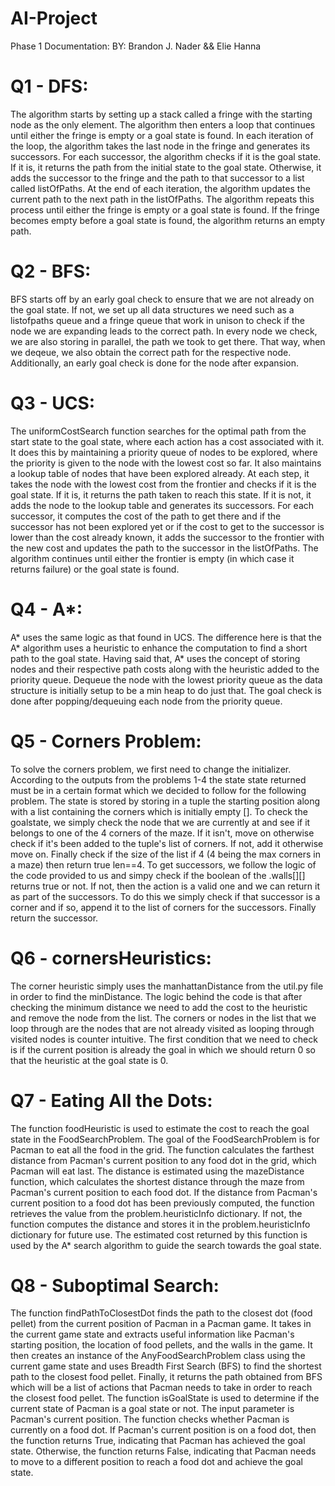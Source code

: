 # AI-Project
Phase 1
Documentation:
BY: Brandon J. Nader && Elie Hanna

<h1>Q1 - DFS:</h1>
The algorithm starts by setting up a stack called a fringe with the starting node as the only element. The algorithm then enters a loop that continues
until either the fringe is empty or a goal state is found. In each iteration of the loop, the algorithm takes the last node in the fringe and generates
its successors. For each successor, the algorithm checks if it is the goal state. If it is, it returns the path from the initial state to the goal state.
Otherwise, it adds the successor to the fringe and the path to that successor to a list called listOfPaths. At the end of each iteration, the algorithm
updates the current path to the next path in the listOfPaths. The algorithm repeats this process until either the fringe is empty or a goal state is found.
If the fringe becomes empty before a goal state is found, the algorithm returns an empty path.

<h1>Q2 - BFS:</h1>
BFS starts off by an early goal check to ensure that we are not already on the goal state. If not, we set up all data structures we need such as a listofpaths queue and a fringe queue that work in unison to check if the node we are expanding leads to the correct path. In every node we check, we are also storing in parallel, the path we took to get there. That way, when we deqeue, we also obtain the correct path for the respective node. Additionally, an early goal check is done for the node after expansion.
<h1>Q3 - UCS:</h1>
The uniformCostSearch function searches for the optimal path from the start state to the goal state, where each action has a cost associated with it.
It does this by maintaining a priority queue of nodes to be explored, where the priority is given to the node with the lowest cost so far. It also maintains
a lookup table of nodes that have been explored already. At each step, it takes the node with the lowest cost from the frontier and checks if it is the goal
state. If it is, it returns the path taken to reach this state. If it is not, it adds the node to the lookup table and generates its successors.
For each successor, it computes the cost of the path to get there and if the successor has not been explored yet or if the cost to get to the successor is lower
than the cost already known, it adds the successor to the frontier with the new cost and updates the path to the successor in the listOfPaths.
The algorithm continues until either the frontier is empty (in which case it returns failure) or the goal state is found.

<h1>Q4 - A*:</h1>
A* uses the same logic as that found in UCS. The difference here is that the A* algorithm uses a heuristic to enhance the computation to find a short path to the goal state. Having said that, A* uses the concept of storing nodes and their respective path costs along with the heuristic added to the priority queue. Dequeue the node with the lowest priority queue as the data structure is initially setup to be a min heap to do just that. The goal check is done after popping/dequeuing each node from the priority queue.

<h1>Q5 - Corners Problem:</h1>
To solve the corners problem, we first need to change the initializer. According to the outputs from the problems 1-4 the state state returned must be in a certain format which we decided to follow for the following problem. The state is stored by storing in a tuple the starting position along with a list containing the corners which is initially empty [].
To check the goalstate, we simply check the node that we are currently at and see if it belongs to one of the 4 corners of the maze. If it isn't, move on otherwise check if it's been added to the tuple's list of corners. If not, add it otherwise move on. Finally check if the size of the list if 4 (4 being the max corners in a maze) then return true len==4.
To get successors, we follow the logic of the code provided to us and simpy check if the boolean of the .walls[][] returns true or not. If not, then the action is a valid one and we can return it as part of the successors. To do this we simply check if that successor is a corner and if so, append it to the list of corners for the successors. Finally return the successor.

<h1>Q6 - cornersHeuristics:</h1>
The corner heuristic simply uses the manhattanDistance from the util.py file in order to find the minDistance. The logic behind the code is that after checking the minimum distance we need to add the cost to the heuristic and remove the node from the list. The corners or nodes in the list that we loop through are the nodes that are not already visited as looping through visited nodes is counter intuitive. The first condition that we need to check is if the current position is already the goal in which we should return 0 so that the heuristic at the goal state is 0.

<h1>Q7 - Eating All the Dots:</h1>
The function foodHeuristic is used to estimate the cost to reach the goal state in the FoodSearchProblem. The goal of the FoodSearchProblem is
for Pacman to eat all the food in the grid. The function calculates the farthest distance from Pacman's current position to any food dot in the grid, which
Pacman will eat last. The distance is estimated using the mazeDistance function, which calculates the shortest distance through the maze from Pacman's current
position to each food dot. If the distance from Pacman's current position to a food dot has been previously computed, the function retrieves the value from
the problem.heuristicInfo dictionary. If not, the function computes the distance and stores it in the problem.heuristicInfo dictionary for future use.
The estimated cost returned by this function is used by the A* search algorithm to guide the search towards the goal state.

<h1>Q8 - Suboptimal Search:</h1>
The function findPathToClosestDot finds the path to the closest dot (food pellet) from the current position of Pacman in a Pacman game. It takes in the current
game state and extracts useful information like Pacman's starting position, the location of food pellets, and the walls in the game.
It then creates an instance of the AnyFoodSearchProblem class using the current game state and uses Breadth First Search (BFS) to find the shortest
path to the closest food pellet. Finally, it returns the path obtained from BFS which will be a list of actions that Pacman needs to take in order
to reach the closest food pellet.
The function isGoalState is used to determine if the current state of Pacman is a goal state or not. The input parameter is Pacman's current position.
The function checks whether Pacman is currently on a food dot. If Pacman's current position is on a food dot, then the function returns True, indicating
that Pacman has achieved the goal state. Otherwise, the function returns False, indicating that Pacman needs to move to a different position to reach a food
dot and achieve the goal state.

